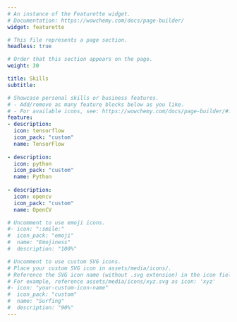 ```yaml
---
# An instance of the Featurette widget.
# Documentation: https://wowchemy.com/docs/page-builder/
widget: featurette

# This file represents a page section.
headless: true

# Order that this section appears on the page.
weight: 30

title: Skills
subtitle:

# Showcase personal skills or business features.
# - Add/remove as many feature blocks below as you like.
# - For available icons, see: https://wowchemy.com/docs/page-builder/#icons
feature:
- description:
  icon: tensorflow
  icon_pack: "custom"
  name: TensorFlow
  
- description:
  icon: python
  icon_pack: "custom"
  name: Python
  
- description: 
  icon: opencv
  icon_pack: "custom"
  name: OpenCV

# Uncomment to use emoji icons.
#- icon: ":smile:"
#  icon_pack: "emoji"
#  name: "Emojiness"
#  description: "100%"  

# Uncomment to use custom SVG icons.
# Place your custom SVG icon in assets/media/icons/.
# Reference the SVG icon name (without .svg extension) in the icon field.
# For example, reference assets/media/icons/xyz.svg as icon: 'xyz'
#- icon: "your-custom-icon-name"
#  icon_pack: "custom"
#  name: "Surfing"
#  description: "90%"
---
```

